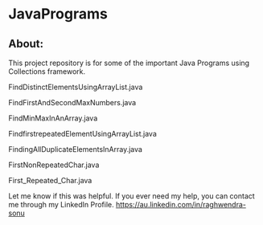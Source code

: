 # JavaPrograms


About:
------
This project repository is for some of the important Java Programs using Collections framework.

FindDistinctElementsUsingArrayList.java	

FindFirstAndSecondMaxNumbers.java

FindMinMaxInAnArray.java	

FindfirstrepeatedElementUsingArrayList.java	

FindingAllDuplicateElementsInArray.java	

FirstNonRepeatedChar.java	

First_Repeated_Char.java

Let me know if this was helpful. If you ever need my help, you can contact me through my LinkedIn Profile.
https://au.linkedin.com/in/raghwendra-sonu
